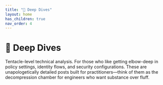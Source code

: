 ```yaml
---
title: "🧠 Deep Dives"
layout: home
has_children: true
nav_order: 4
---
```



# 🧠 Deep Dives
Tentacle-level technical analysis.
For those who like getting elbow-deep in policy settings, identity flows, and security configurations. These are unapologetically detailed posts built for practitioners—think of them as the decompression chamber for engineers who want substance over fluff.